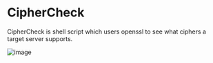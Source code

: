 # CipherCheck

CipherCheck is shell script which users openssl to see what ciphers a target server supports.

![image](https://user-images.githubusercontent.com/109287070/178980169-01989f9d-0d24-4d13-92c1-7605e96b60d9.png)

